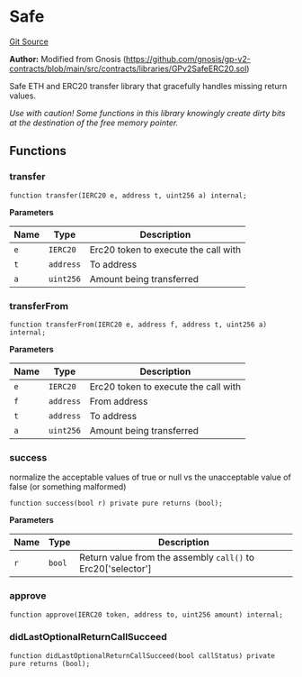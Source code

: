 # Safe
[Git Source](https://github.com/Swivel-Finance/illuminate/blob/756f41d3de7041d0b83523598284cee2b14c535e/src/lib/Safe.sol)

**Author:**
Modified from Gnosis (https://github.com/gnosis/gp-v2-contracts/blob/main/src/contracts/libraries/GPv2SafeERC20.sol)

Safe ETH and ERC20 transfer library that gracefully handles missing return values.

*Use with caution! Some functions in this library knowingly create dirty bits at the destination of the free memory pointer.*


## Functions
### transfer


```solidity
function transfer(IERC20 e, address t, uint256 a) internal;
```
**Parameters**

|Name|Type|Description|
|----|----|-----------|
|`e`|`IERC20`|Erc20 token to execute the call with|
|`t`|`address`|To address|
|`a`|`uint256`|Amount being transferred|


### transferFrom


```solidity
function transferFrom(IERC20 e, address f, address t, uint256 a) internal;
```
**Parameters**

|Name|Type|Description|
|----|----|-----------|
|`e`|`IERC20`|Erc20 token to execute the call with|
|`f`|`address`|From address|
|`t`|`address`|To address|
|`a`|`uint256`|Amount being transferred|


### success

normalize the acceptable values of true or null vs the unacceptable value of false (or something malformed)


```solidity
function success(bool r) private pure returns (bool);
```
**Parameters**

|Name|Type|Description|
|----|----|-----------|
|`r`|`bool`|Return value from the assembly `call()` to Erc20['selector']|


### approve


```solidity
function approve(IERC20 token, address to, uint256 amount) internal;
```

### didLastOptionalReturnCallSucceed


```solidity
function didLastOptionalReturnCallSucceed(bool callStatus) private pure returns (bool);
```

